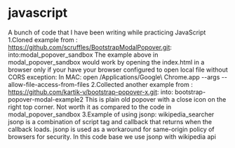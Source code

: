 # javascript
A bunch of code that I have been writing while practicing JavaScript
1.Cloned example from : https://github.com/scruffles/BootstrapModalPopover.git: into:modal_popover_sandbox
    The example above in modal_popover_sandbox would work by opening the index.html in a browser only if your have your browser
    configured to open local file without CORS exception:
    In MAC:
    open /Applications/Google\ Chrome.app --args --allow-file-access-from-files
2.Collected another example from : https://github.com/kartik-v/bootstrap-popover-x.git: into: bootstrap-popover-modal-example2
    This is plain old popover with a close icon on the right top corner. Not worth it as compared to the code in modal_popover_sandbox
3.Example of using jsonp: wikipedia_searcher
    jsonp is a combination of script tag and callback that returns when the callback loads. jsonp is used as a workaround for same-origin policy
    of browsers for security. In this code base we use jsonp with wikipedia api

